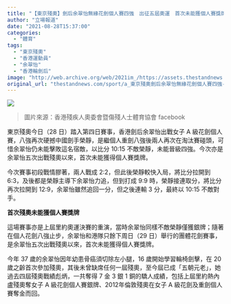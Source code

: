 ```yaml
---
title: "【東京殘奧】劍后余翠怡無緣花劍個人賽四強　出征五屆奧運　首次未能獲個人賽獎牌"
author: "立場報道"
date: "2021-08-28T15:37:00"
categories:
  - "體育"
tags:
  - "東京殘奧"
  - "香港運動員"
  - "余翠怡"
  - "香港輪劍后"
image: "http://web.archive.org/web/2021im_/https://assets.thestandnews.com/media/photos/3-04.png"
original_url: "thestandnews.com/sport/a_東京殘奧劍后余翠怡無緣花劍個人賽四強-出征五屆奧運-首次未能獲個人賽獎牌"
---
```

![](http://web.archive.org/web/2021im_/https://assets.thestandnews.com/media/photos/3-04.png)
> 圖片來源：香港殘疾人奧委會暨傷殘人士體育協會 facebook

東京殘奧今日（28 日）踏入第四日賽事，香港劍后余翠怡出戰女子 A 級花劍個人賽，八強再次硬撼中國劍手榮靜，是繼個人重劍八強後兩人再次在淘汰賽碰頭，可惜余翠怡仍未能擊敗這名宿敵，以比分 10:15 不敵榮靜，未能晉級四強。今次亦是余翠怡五次出戰殘奧以來，首次未能獲得個人賽獎牌。

今次賽事初段戰情膠著，兩人戰成 2:2，但此後榮靜較快入局，將比分拉開到 6:3，及後都是榮靜主導下余翠怡力追，但到打成 9:9 時，榮靜接連取分，將比分再次拉開到 12:9，余翠怡雖然追回一分，但之後連輸 3 分，最終以 10:15 不敵對手。

**首次殘奧未能獲個人賽獎牌**

這場賽事亦是上屆里約奧運決賽的重演，當時余翠怡同樣不敵榮靜僅獲銀牌；隨著在個人花劍八強止步，余翠怡和港隊只餘下周日（29 日）舉行的團體花劍賽事，是余翠怡五次出戰殘奧以來，首次未能獲得個人賽獎牌。

今年 37 歲的余翠怡因年幼患骨癌須切除左小腿，16 歲開始學習輪椅劍擊，在 20 歲之齡首次參加殘奧，其後未曾缺席任何一屆殘奧，至今屆已成「五朝元老」，她過去四屆殘奧戰績彪炳，一共奪得 7 金 3 銀 1 銅的驕人成績，包括上屆里約熱內盧殘奧奪女子 A 級花劍個人賽銀牌、2012年倫敦殘奧在女子 A 級花劍及重劍個人賽奪金而回。